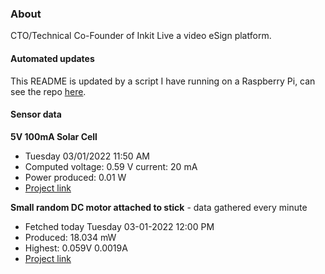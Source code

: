 ### About
CTO/Technical Co-Founder of Inkit Live a video eSign platform.

#### Automated updates
This README is updated by a script I have running on a Raspberry Pi, can see the repo [here](https://github.com/jdc-cunningham/raspi-git-repo-updater).

#### Sensor data
**5V 100mA Solar Cell**
- Tuesday 03/01/2022 11:50 AM
- Computed voltage: 0.59 V current: 20 mA
- Power produced: 0.01 W
- [Project link](https://github.com/jdc-cunningham/raspisolarplotter)

**Small random DC motor attached to stick** - data gathered every minute
- Fetched today Tuesday 03-01-2022 12:00 PM
- Produced: 18.034 mW
- Highest: 0.059V 0.0019A
- [Project link](https://github.com/jdc-cunningham/turbine-raspi)
